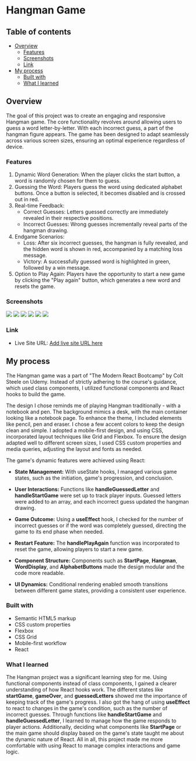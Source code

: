 # Hangman Game

## Table of contents

- [Overview](#overview)
  - [Features](#features)
  - [Screenshots](#screenshots)
  - [Link](#link)
- [My process](#my-process)
  - [Built with](#built-with)
  - [What I learned](#what-i-learned)

## Overview
The goal of this project was to create an engaging and responsive Hangman game. The core functionality revolves around allowing users to guess a word letter-by-letter. With each incorrect guess, a part of the hangman figure appears. 
The game has been designed to adapt seamlessly across various screen sizes, ensuring an optimal experience regardless of device.

### Features

1.	Dynamic Word Generation: When the player clicks the start button, a word is randomly chosen for them to guess.
2.	Guessing the Word: Players guess the word using dedicated alphabet buttons. Once a button is selected, it becomes disabled and is crossed out in red.
3.	Real-time Feedback:
    - Correct Guesses: Letters guessed correctly are immediately revealed in their respective positions.
    - Incorrect Guesses: Wrong guesses incrementally reveal parts of the hangman drawing.
4.	Endgame Scenarios:
    - Loss: After six incorrect guesses, the hangman is fully revealed, and the hidden word is shown in red, accompanied by a matching loss message.
    - Victory: A successfully guessed word is highlighted in green, followed by a win message.
5.	Option to Play Again: Players have the opportunity to start a new game by clicking the "Play again" button, which generates a new word and resets the game.


### Screenshots

![](public/images/hangman-game-mobile.JPG)
![](public/images/hangman-game-desktop-start-page.JPG)
![](public/images/hangman-game-desktop.JPG)
![](public/images/hangman-game-desktop-guess.JPG)
![](public/images/hangman-game-desktop-incorrect-guess.JPG)
![](public/images/hangman-game-desktop-correct-guess.JPG)


### Link

- Live Site URL: [Add live site URL here](https://your-live-site-url.com)

## My process

The Hangman game was a part of "The Modern React Bootcamp" by Colt Steele on Udemy. Instead of strictly adhering to the course's guidance, which used class components, I utilized functional components and React hooks to build the game.

The design I chose reminds me of playing Hangman traditionally - with a notebook and pen. The background mimics a desk, with the main container looking like a notebook page. To enhance the theme, I included elements like pencil, pen and eraser. I chose a few accent colors to keep the design clean and simple.
I adopted a mobile-first design, and using CSS, incorporated layout techniques like Grid and Flexbox.
To ensure the design adapted well to different screen sizes, I used CSS custom properties and media queries, adjusting the layout and fonts as needed.

The game's dynamic features were achieved using React:

- **State Management:** With useState hooks, I managed various game states, such as the initiation, game's progression, and conclusion.

- **User Interactions:** Functions like **handleGuessedLetter** and **handleStartGame** were set up to track player inputs. Guessed letters were added to an array, and each incorrect guess updated the hangman drawing.

- **Game Outcome:** Using a **useEffect** hook, I checked for the number of incorrect guesses or if the word was completely guessed, directing the game to its end phase when needed.

- **Restart Feature:** The **handlePlayAgain** function was incorporated to reset the game, allowing players to start a new game.

- **Component Structure:** Components such as **StartPage**, **Hangman**, **WordDisplay**, and **AlphabetButtons** made the design modular and the code more readable.

- **UI Dynamics:** Conditional rendering enabled smooth transitions between different game states, providing a consistent user experience.


### Built with

- Semantic HTML5 markup
- CSS custom properties
- Flexbox
- CSS Grid
- Mobile-first workflow
- React

### What I learned

The Hangman project was a significant learning step for me. Using functional components instead of class components, I gained a clearer understanding of how React hooks work. The different states like **startGame**, **gameOver**, and **guessedLetters** showed me the importance of keeping track of the game's progress. I also got the hang of using **useEffect** to react to changes in the game's condition, such as the number of incorrect guesses. Through functions like **handleStartGame** and **handleGuessedLetter**, I learned to manage how the game responds to player actions. Additionally, deciding what components like **StartPage** or the main game should display based on the game's state taught me about the dynamic nature of React. All in all, this project made me more comfortable with using React to manage complex interactions and game logic.
